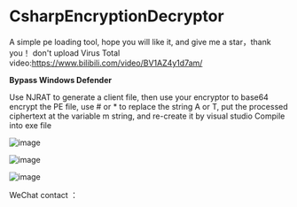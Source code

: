 # CsharpEncryptionDecryptor
A simple pe loading tool, hope you will like it, and give me a star，thank you！
don't upload Virus Total
video:https://www.bilibili.com/video/BV1AZ4y1d7am/

**Bypass Windows Defender**


Use NJRAT to generate a client file, then use your encryptor to base64 encrypt the PE file, use # or * to replace the string A or T, put the processed ciphertext at the variable m string, and re-create it by visual studio Compile into exe file 

![image](https://user-images.githubusercontent.com/89376703/155084952-b6be3997-0445-40f5-8a99-e5317af045ff.png)


![image](https://user-images.githubusercontent.com/89376703/155080060-7c193dd2-a590-4e07-a8d7-766068836392.png)


![image](https://user-images.githubusercontent.com/89376703/155080313-9b01a700-327d-4655-bfff-c22046b98147.png)


WeChat contact ：
